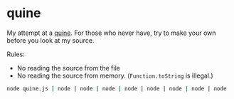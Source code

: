 quine
=====

My attempt at a [quine][0].
For those who never have, try to make your own before you look at my source.

Rules:
* No reading the source from the file
* No reading the source from memory. (`Function.toString` is illegal.)

```bash
node quine.js | node | node | node | node | node | node | node | node | node
```

[0]:http://en.wikipedia.org/wiki/Quine_(computing)

